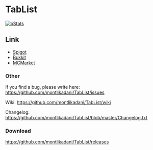 # TabList

[![bStats](https://img.shields.io/badge/bStats-1.1-brightgreen.svg)](https://bstats.org/plugin/bukkit/TabList)

## Link
* [Spigot](https://www.spigotmc.org/resources/46229/)
* [Bukkit](https://dev.bukkit.org/projects/animated-tab-tablist)
* [MCMarket](https://www.mc-market.org/resources/6127/)

### Other
If you find a bug, please write here: https://github.com/montlikadani/TabList/issues

Wiki: https://github.com/montlikadani/TabList/wiki

Changelog: https://github.com/montlikadani/TabList/blob/master/Changelog.txt

### Download
https://github.com/montlikadani/TabList/releases
